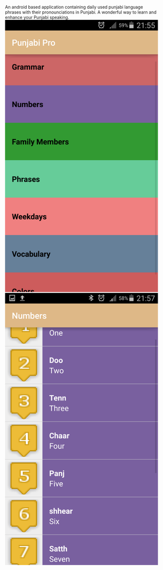 An android based application containing daily used punjabi language phrases with their pronounciations in Punjabi.
A wonderful way to learn and enhance your Punjabi speaking.
![alt text](https://raw.githubusercontent.com/nmndeep/Punjabi-Pro/master/Preview/pp1.png)
![alt text](https://raw.githubusercontent.com/nmndeep/Punjabi-Pro/master/Preview/pp3.png)